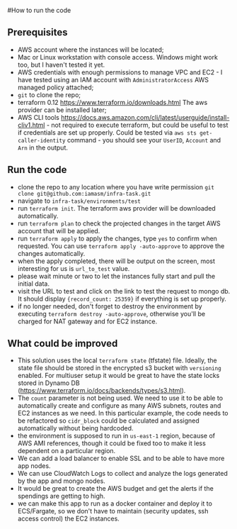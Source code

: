 #How to run the code

## Prerequisites
- AWS account where the instances will be located;
- Mac or Linux workstation with console access. Windows might work too, but I haven't tested it yet.
- AWS credentials with enough permissions to manage VPC and EC2 - I have tested using an IAM account with `AdministratorAccess` AWS managed policy attached;
- `git` to clone the repo;
- terraform 0.12 https://www.terraform.io/downloads.html The aws provider can be installed later;
- AWS CLI tools https://docs.aws.amazon.com/cli/latest/userguide/install-cliv1.html - not required to execute terraform, but could be useful to test if credentials are set up properly. Could be tested via `aws sts get-caller-identity` command - you should see your `UserID`, `Account` and `Arn` in the output.  

## Run the code
- clone the repo to any location where you have write permission `git clone git@github.com:iamasm/infra-task.git`
- navigate to `infra-task/environments/test`
- run `terraform init`. The terraform aws provider will be downloaded automatically.
- run `terraform plan` to check the projected changes in the target AWS account that will be applied.
- run `terraform apply` to apply the changes, type `yes` to confirm when requested. You can use `terraform apply -auto-approve` to approve the changes automatically.  
- when the apply completed, there will be output on the screen, most interesting for us is `url_to_test` value.
- please wait minute or two to let the instances fully start and pull the initial data.
- visit the URL to test and click on the link to test the request to mongo db. It should display `{record_count: 25359}` if everything is set up properly.
- if no longer needed, don't forget to destroy the environment by executing `terraform destroy -auto-approve`, otherwise you'll be charged for NAT gateway and for EC2 instance.  

## What could be improved
- This solution uses the local `terraform state` (tfstate) file. Ideally, the state file should be stored in the encrypted s3 bucket with `versioning` enabled. For multiuser setup it would be great to have the state locks stored in Dynamo DB (https://www.terraform.io/docs/backends/types/s3.html).   
- The `count` parameter is not being used. We need to use it to be able to automatically create and configure as many AWS subnets, routes and EC2 instances as we need. In this particular example, the code needs to be refactored so `cidr_block` could be calculated and assigned automatically without being hardcoded.
- the environment is supposed to run in `us-east-1` region, because of AWS AMI references, though it could be fixed too to make it less dependent on a particular region.
- We can add a load balancer to enable SSL and to be able to have more app nodes.
- We can use CloudWatch Logs to collect and analyze the logs generated by the app and mongo nodes.
- It would be great to create the AWS budget and get the alerts if the spendings are getting to high.
- we can make this app to run as a docker container and deploy it to ECS/Fargate, so we don't have to maintain (security updates, ssh access control) the EC2 instances.       
